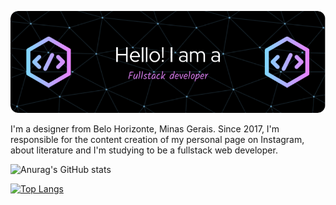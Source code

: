 ![Header](./github-header-image.png)

I'm a designer from Belo Horizonte, Minas Gerais. Since 2017, I'm responsible for the content creation of my personal page on Instagram, about literature and I'm studying to be a fullstack web developer.

![Anurag's GitHub stats](https://github-readme-stats.vercel.app/apiisabelterenzianuraghazra&show_icons=true&theme=radical)

[![Top Langs](https://github-readme-stats.vercel.app/api/top-langs/isabelterenzianuraghazra&langs_count=8)](https://github.com/anuraghazra/github-readme-stats)

